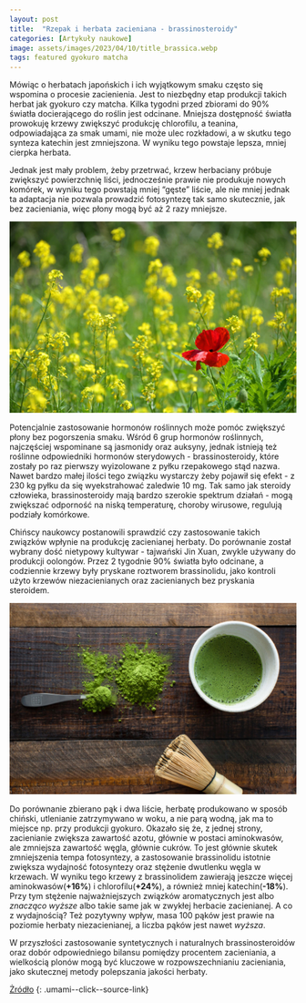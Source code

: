 ```yaml
---
layout: post
title:  "Rzepak i herbata zacieniana - brassinosteroidy"
categories: [Artykuły naukowe]
image: assets/images/2023/04/10/title_brassica.webp
tags: featured gyokuro matcha
---
```

Mówiąc o herbatach japońskich i ich wyjątkowym smaku często się wspomina o procesie zacienienia. Jest to niezbędny etap produkcji takich herbat jak gyokuro czy matcha. Kilka tygodni przed zbiorami do 90% światła docierającego do roślin jest odcinane. Mniejsza dostępność światła prowokuję krzewy zwiększyć produkcję chlorofilu, a teanina, odpowiadająca za smak umami, nie może ulec rozkładowi, a w skutku tego synteza katechin jest zmniejszona. W wyniku tego powstaje lepsza, mniej cierpka herbata.

Jednak jest mały problem, żeby przetrwać, krzew herbaciany próbuje zwiększyć powierzchnię liści, jednocześnie prawie nie produkuje nowych komórek, w wyniku tego powstają mniej “gęste” liście, ale nie mniej jednak ta adaptacja nie pozwala prowadzić fotosyntezę tak samo skutecznie, jak bez zacieniania, więc płony mogą być aż 2 razy mniejsze.

![rzepak](/assets/images/2023/04/10/brassica_2.webp)

Potencjalnie zastosowanie hormonów roślinnych może pomóc zwiększyć płony bez pogorszenia smaku. Wśród 6 grup hormonów roślinnych, najczęściej wspominane są jasmonidy oraz auksyny, jednak istnieją też roślinne odpowiedniki hormonów sterydowych - brassinosteroidy,  które zostały po raz pierwszy wyizolowane z pyłku rzepakowego stąd nazwa. Nawet bardzo małej ilości tego związku wystarczy żeby pojawił się efekt -  z 230 kg pyłku da się wyekstrahować zaledwie 10 mg. Tak samo jak steroidy człowieka,  brassinosteroidy mają bardzo szerokie spektrum działań - mogą zwiększać odporność na niską temperaturę, choroby wirusowe, regulują podziały komórkowe. 

Chińscy naukowcy postanowili sprawdzić czy zastosowanie takich związków wpłynie na produkcję zacienianej herbaty. Do porównanie został wybrany dość nietypowy kultywar - tajwański Jin Xuan, zwykle używany do produkcji oolongów. Przez 2 tygodnie 90% światła było odcinane, a codziennie krzewy były pryskane roztworem brassinolidu, jako kontroli użyto krzewów niezacienianych oraz zacienianych bez pryskania steroidem. 

![matcha](/assets/images/2023/04/10/matcha.webp)

Do porównanie zbierano pąk i dwa liście, herbatę produkowano w sposób chiński, utlenianie zatrzymywano w woku, a nie parą wodną, jak ma to miejsce np. przy produkcji gyokuro. Okazało się że, z jednej strony, zacienianie zwiększa zawartość azotu, głównie w postaci aminokwasów, ale zmniejsza zawartość węgla, głównie cukrów. To jest głównie skutek zmniejszenia tempa fotosyntezy, a zastosowanie brassinolidu istotnie zwiększa wydajność fotosyntezy oraz stężenie dwutlenku węgla w krzewach. W wyniku tego krzewy z brassinolidem zawierają jeszcze więcej aminokwasów(**+16%**) i chlorofilu(**+24%**), a również mniej katechin(**-18%**). Przy tym stężenie najważniejszych związków aromatycznych jest albo *znacząco wyższe* albo takie same jak w zwykłej herbacie zacienianej. A co z wydajnością? Też pozytywny wpływ, masa 100 pąków jest prawie na poziomie herbaty niezacienianej, a liczba pąków jest nawet *wyższa*.

W przyszłości zastosowanie syntetycznych i naturalnych brassinosteroidów oraz dobór odpowiedniego bilansu pomiędzy procentem zacieniania, a wielkością plonów mogą być kluczowe w rozpowszechnianiu zacieniania, jako skutecznej metody polepszania jakości herbaty. 


[Żródło](https://doi.org/10.1016/j.foodchem.2022.134969)
{: .umami--click--source-link}